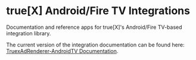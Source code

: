 # true[X] Android/Fire TV Integrations

Documentation and reference apps for true[X]'s Android/Fire TV-based integration library.

The current version of the integration documentation can be found here: [TruexAdRenderer-AndroidTV Documentation](DOCS.md).
